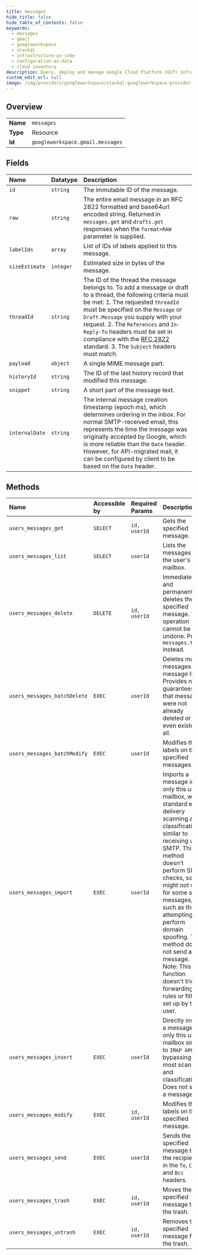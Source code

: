 ```yaml
---
title: messages
hide_title: false
hide_table_of_contents: false
keywords:
  - messages
  - gmail
  - googleworkspace    
  - stackql
  - infrastructure-as-code
  - configuration-as-data
  - cloud inventory
description: Query, deploy and manage Google Cloud Platform (GCP) infrastructure and resources using SQL
custom_edit_url: null
image: /img/providers/googleworkspace/stackql-googleworkspace-provider-featured-image.png
---
```

  
    

## Overview
<table><tbody>
<tr><td><b>Name</b></td><td><code>messages</code></td></tr>
<tr><td><b>Type</b></td><td>Resource</td></tr>
<tr><td><b>Id</b></td><td><code>googleworkspace.gmail.messages</code></td></tr>
</tbody></table>

## Fields
| Name | Datatype | Description |
|:-----|:---------|:------------|
| `id` | `string` | The immutable ID of the message. |
| `raw` | `string` | The entire email message in an RFC 2822 formatted and base64url encoded string. Returned in `messages.get` and `drafts.get` responses when the `format=RAW` parameter is supplied. |
| `labelIds` | `array` | List of IDs of labels applied to this message. |
| `sizeEstimate` | `integer` | Estimated size in bytes of the message. |
| `threadId` | `string` | The ID of the thread the message belongs to. To add a message or draft to a thread, the following criteria must be met: 1. The requested `threadId` must be specified on the `Message` or `Draft.Message` you supply with your request. 2. The `References` and `In-Reply-To` headers must be set in compliance with the [RFC 2822](https://tools.ietf.org/html/rfc2822) standard. 3. The `Subject` headers must match.  |
| `payload` | `object` | A single MIME message part. |
| `historyId` | `string` | The ID of the last history record that modified this message. |
| `snippet` | `string` | A short part of the message text. |
| `internalDate` | `string` | The internal message creation timestamp (epoch ms), which determines ordering in the inbox. For normal SMTP-received email, this represents the time the message was originally accepted by Google, which is more reliable than the `Date` header. However, for API-migrated mail, it can be configured by client to be based on the `Date` header. |
## Methods
| Name | Accessible by | Required Params | Description |
|:-----|:--------------|:----------------|:------------|
| `users_messages_get` | `SELECT` | `id, userId` | Gets the specified message. |
| `users_messages_list` | `SELECT` | `userId` | Lists the messages in the user's mailbox. |
| `users_messages_delete` | `DELETE` | `id, userId` | Immediately and permanently deletes the specified message. This operation cannot be undone. Prefer `messages.trash` instead. |
| `users_messages_batchDelete` | `EXEC` | `userId` | Deletes many messages by message ID. Provides no guarantees that messages were not already deleted or even existed at all. |
| `users_messages_batchModify` | `EXEC` | `userId` | Modifies the labels on the specified messages. |
| `users_messages_import` | `EXEC` | `userId` | Imports a message into only this user's mailbox, with standard email delivery scanning and classification similar to receiving via SMTP. This method doesn't perform SPF checks, so it might not work for some spam messages, such as those attempting to perform domain spoofing. This method does not send a message. Note: This function doesn't trigger forwarding rules or filters set up by the user. |
| `users_messages_insert` | `EXEC` | `userId` | Directly inserts a message into only this user's mailbox similar to `IMAP APPEND`, bypassing most scanning and classification. Does not send a message. |
| `users_messages_modify` | `EXEC` | `id, userId` | Modifies the labels on the specified message. |
| `users_messages_send` | `EXEC` | `userId` | Sends the specified message to the recipients in the `To`, `Cc`, and `Bcc` headers. |
| `users_messages_trash` | `EXEC` | `id, userId` | Moves the specified message to the trash. |
| `users_messages_untrash` | `EXEC` | `id, userId` | Removes the specified message from the trash. |
